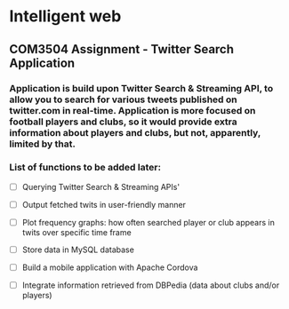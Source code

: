 # Intelligent web
## COM3504 Assignment - Twitter Search Application

### Application is build upon Twitter Search & Streaming API, to allow you to search for various tweets published on twitter.com in real-time. Application is more focused on football players and clubs, so it would provide extra information about players and clubs, but not, apparently, limited by that.

### List of functions to be added later:
- [ ] Querying Twitter Search & Streaming APIs'
- [ ] Output fetched twits in user-friendly manner
- [ ] Plot frequency graphs: how often searched player or club appears in twits over specific time frame
- [ ] Store data in MySQL database
- [ ] Build a mobile application with Apache Cordova
- [ ] Integrate information retrieved from DBPedia (data about clubs and/or players)
  
